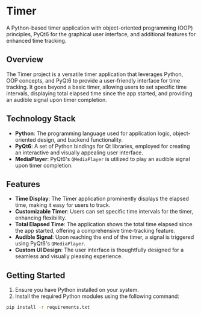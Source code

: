 # Timer

A Python-based timer application with object-oriented programming (OOP) principles, PyQt6 for the graphical user interface, and additional features for enhanced time tracking.

## Overview

The Timer project is a versatile timer application that leverages Python, OOP concepts, and PyQt6 to provide a user-friendly interface for time tracking. It goes beyond a basic timer, allowing users to set specific time intervals, displaying total elapsed time since the app started, and providing an audible signal upon timer completion.

## Technology Stack

- **Python**: The programming language used for application logic, object-oriented design, and backend functionality.
- **PyQt6**: A set of Python bindings for Qt libraries, employed for creating an interactive and visually appealing user interface.
- **MediaPlayer**: PyQt6's `QMediaPlayer` is utilized to play an audible signal upon timer completion.

## Features

- **Time Display**: The Timer application prominently displays the elapsed time, making it easy for users to track.
- **Customizable Timer**: Users can set specific time intervals for the timer, enhancing flexibility.
- **Total Elapsed Time**: The application shows the total time elapsed since the app started, offering a comprehensive time-tracking feature.
- **Audible Signal**: Upon reaching the end of the timer, a signal is triggered using PyQt6's `QMediaPlayer`.
- **Custom UI Design**: The user interface is thoughtfully designed for a seamless and visually pleasing experience.

## Getting Started

1. Ensure you have Python installed on your system.
2. Install the required Python modules using the following command:

```bash
pip install -r requirements.txt
